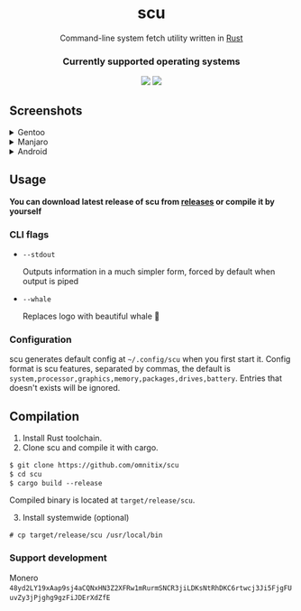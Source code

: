 <div align="center">
  
# scu
Command-line system fetch utility written in [Rust](https://www.rust-lang.org)
  
### Currently supported operating systems
<img src="https://img.shields.io/badge/Linux-FCC624?style=for-the-badge&logo=linux&logoColor=black">
<img src="https://img.shields.io/badge/Android-3DDC84?style=for-the-badge&logo=android&logoColor=white">

</div>

## Screenshots
<details height="100px"><summary>Gentoo</summary>
<div>

![gentoo](images/gentoo.png)
</div>
</details>
<details height="100px"><summary>Manjaro</summary>
<div>

![manjaro](images/manjaro.png)
</div>
</details>
<details height="100px"><summary>Android</summary>
<div>

> Running in termux

![android](images/android.png)
</div>
</details>

## Usage
**You can download latest release of scu from [releases](https://github.com/omnitix/scu/releases/latest) or compile it by yourself**

### CLI flags
* `--stdout`

  Outputs information in a much simpler form, forced by default when output is piped
* `--whale`

  Replaces logo with beautiful whale 🐳

### Configuration
scu generates default config at `~/.config/scu` when you first start it.
Config format is scu features, separated by commas, the default is `system,processor,graphics,memory,packages,drives,battery`.
Entries that doesn't exists will be ignored.

## Compilation
1. Install Rust toolchain.
2. Clone scu and compile it with cargo.
```
$ git clone https://github.com/omnitix/scu
$ cd scu
$ cargo build --release
```
Compiled binary is located at `target/release/scu`.

3. Install systemwide (optional)
```
# cp target/release/scu /usr/local/bin
```

### Support development
Monero ```48yd2LY19xAap9sj4aCQNxHN3Z2XFRw1mRurmSNCR3jiLDKsNtRhDKC6rtwcj3Ji5FjgFUuvZy3jPjghg9gzFiJDErXdZfE```
